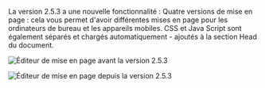 La version 2.5.3 a une nouvelle fonctionnalité : Quatre versions de mise en page : cela vous permet d'avoir différentes mises en page pour les ordinateurs de bureau et les appareils mobiles.
CSS et Java Script sont également séparés et chargés automatiquement - ajoutés à la section Head du document.

![Éditeur de mise en page avant la version 2.5.3](https://joomlaboat.com/images/components/ct/layouts/old_versions_of_layout.png)

![Éditeur de mise en page depuis la version 2.5.3](https://joomlaboat.com/images/components/ct/layouts/four_versions_of_layout.png)
